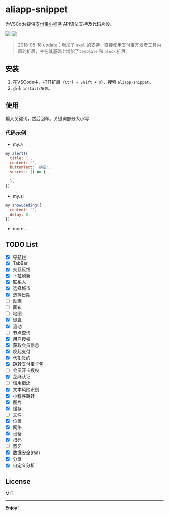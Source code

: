 # aliapp-snippet

为VSCode提供[支付宝小程序](https://docs.alipay.com/mini/developer/getting-started) API语法支持及代码片段。

![](https://vsmarketplacebadge.apphb.com/version/xinconan.aliapp-snippet.svg)
![](https://vsmarketplacebadge.apphb.com/installs/xinconan.aliapp-snippet.svg)

> 2018-05-18 update：增加了 `axml` 的支持，直接使用支付宝开发者工具内置的扩展，并在其基础上增加了`template` 和 `block` 扩展。

## 安装
1. 在VSCode中，打开扩展（`Ctrl + Shift + X`），搜索 `aliapp-snippet`。
2. 点击 `install/安装`。

## 使用
输入关键词，然后回车。关键词部分大小写

### 代码示例
- my.a
```javascript
my.alert({
  title: '',
  content: '',
  buttonText: '确定',
  success: () => {
    
  },
})
```
- my.sl
```javascript
my.showLoading({
  content: '',
  delay: 0,
})
```
- more...

## TODO List
- [x] 导航栏
- [x] TabBar
- [x] 交互反馈
- [x] 下拉刷新
- [x] 联系人
- [x] 选择城市
- [x] 选择日期
- [ ] 动画
- [ ] 画布
- [ ] 地图
- [x] 键盘
- [x] 滚动
- [ ] 节点查询
- [x] 用户授权
- [x] 获取会员信息
- [x] 唤起支付
- [x] 代扣签约
- [x] 跳转支付宝卡包
- [ ] 会员开卡授权
- [x] 芝麻认证
- [ ] 信用借还
- [x] 文本风险识别
- [x] 小程序跳转
- [x] 图片
- [x] 缓存
- [ ] 文件
- [x] 位置
- [x] 网络
- [x] 设备
- [x] 扫码
- [ ] 蓝牙
- [x] 数据安全(rsa)
- [x] 分享
- [x] 自定义分析

## License
MIT

-----------------------------------------
**Enjoy!**
